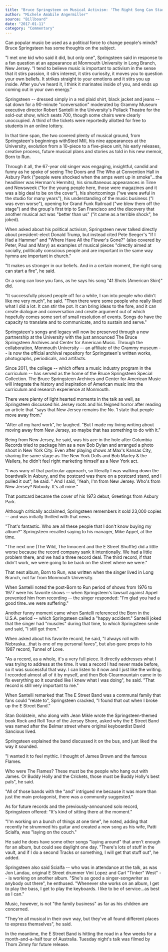 ```yaml
---
title: "Bruce Springsteen on Musical Activism: 'The Right Song Can Start a Fire'"
author: "Michele Amabile Angermiller"
source: "Billboard"
date: "2017-01-11"
category: "Commentary"
---
```


Can popular music be used as a political force to change people's minds? Bruce Springsteen has some thoughts on the subject.

"I met one kid who said it did, but only one", Springsteen said in response to a fan question at an appearance at Monmouth University in Long Branch, New Jersey. "I tend to believe music is important to activism in the sense that it stirs passion, it stirs interest, it stirs curiosity, it moves you to question your own beliefs. It strikes straight to your emotions and it stirs you up inside. After you've heard it, I think it marinates inside of you, and ends up coming out in your own energy."

Springsteen -- dressed simply in a red plaid shirt, black jacket and jeans -- sat down for a 90-minute "conversation" moderated by Grammy Museum executive director Robert Santelli in the University's Pollack Theatre for the sold-out show, which seats 700, though some chairs were clearly unoccupied. A third of the tickets were reportedly allotted for free to students in an online lottery.

In that time span, the two covered plenty of musical ground, from Springsteen's beginnings withSteel Mill, his nine appearances at the University, evolution from a 10-piece to a five-piece unit, his early releases, creative process, future musical plans and stories as told in his new memoir, Born to Run.

Through it all, the 67-year old singer was engaging, insightful, candid and funny as he spoke of seeing The Doors and The Who at Convention Hall in Asbury Park ("people were shocked when the amps went up in smoke"...the headliner was Herman's Hermits), his simultaneous appearances in Time and Newsweek ("for the young people here, those were magazines and it was a big deal to be on the cover"), his shortcomings ("we were awful in the studio for many years"), his understanding of the music business ("I was even worse"), opening for Grand Funk Railroad ("we blew them off the stage") and the group's first trip to San Francisco and the discovery that another musical act was "better than us" ("it came as a terrible shock", he joked).

When asked about his political activism, Springsteen never talked directly about president-elect Donald Trump, but instead cited Pete Seeger's "If I Had a Hammer" and "Where Have All the Flower's Gone?" (also covered by Peter, Paul and Mary) as examples of musical pieces "directly aimed at socially, politically conscious people and are important in the same way hymns are important in church."

"It makes us stronger in our beliefs. And in a certain moment, the right song can start a fire", he said.

Or a song can lose you fans, as he says his song "41 Shots (American Skin)" did.

"It successfully pissed people off for a while, I ran into people who didn't like me very much", he said. "Then there were some people who really liked what I did a lot. It can stir the pot. It can bring ideas to the fore, and it can create dialogue and conversation and create argument out of which hopefully comes some sort of small resolution of events. Songs do have the capacity to translate and to communicate, and to sustain and serve."

Springsteen's songs and legacy will now be preserved through a new partnership at the University with the just announced The Bruce Springsteen Archives and Center for American Music. Through the collaboration, Monmouth University -- an affiliate of the Grammy museum -- is now the official archival repository for Springsteen's written works, photographs, periodicals, and artifacts.

Since 2011, the college -- which offers a music industry program in the curriculum -- has served as the home of the Bruce Springsteen Special Collection. The Bruce Springsteen Archives and Center for American Music will integrate the history and inspiration of American music into the curriculum and research experience at Monmouth.

There were plenty of light hearted moments in the talk as well, as Springsteen discussed his Jersey roots and his feigned horror after reading an article that "says that New Jersey remains the No. 1 state that people move away from."

"After all my hard work", he laughed. "But I made my living writing about moving away from New Jersey, so maybe that has something to do with it."

Being from New Jersey, he said, was his ace in the hole after Columbia Records tried to package him as a new Bob Dylan and arranged a photo shoot in New York City. Even after playing shows at Max's Kansas City, sharing the same stage as The New York Dolls and Bob Marley & the Wailers, he didn't feel right marketing himself as a New York act.

"I was wary of that particular approach, so literally I was walking down the boardwalk in Asbury, and the postcard was there on a postcard stand, and I pulled it out", he said. " And I said, 'Yeah, I'm from New Jersey. Who's from New Jersey? Nobody. It's all mine."

That postcard became the cover of his 1973 debut, Greetings from Asbury Park.

Although critically acclaimed, Springsteen remembers it sold 23,000 copies -- and was initially thrilled with that news.

"That's fantastic. Who are all these people that I don't know buying my album?" Springsteen recalled saying to his manager, Mike Appel, at the time.

"The next one (The Wild, The Innocent and the E Street Shuffle) did a little worse because the record company sank it intentionally. We had a little problem there, and we had a three record deal. The third record, if that didn't work, we were going to be back on the street where we were."

That next album, Born to Run, was written when the singer lived in Long Branch, not far from Monmouth University.

When Santelli noted the post-Born to Run period of shows from 1976 to 1977 were his favorite shows -- when Springsteen's lawsuit against Appel prevented him from recording -- the singer responded: "I'm glad you had a good time..we were suffering."

Another funny moment came when Santelli referenced the Born in the U.S.A. period -- which Springsteen called a "happy accident." Santelli joked that the singer had "muscles" during that time, to which Springsteen smile and said, "I still got them."

When asked about his favorite record, he said, "I always roll with Nebraska...that is one of my personal faves", but also gave props to his 1987 record, Tunnel of Love.

"As a record, as a whole, it's a very full piece. It directly addresses what I was trying to address at the time. It was a record I had never made before, so it was successful that way. I can listen to it now and I just like the writing. I recorded almost all of it by myself, and then Bob Clearmountain came in to fix everything so it sounded like I knew what I was doing", he said. "That record is still very important to me."

When Santelli remarked that The E Street Band was a communal family that fans could "relate to", Springsteen cracked, "I found that out when I broke up the E Street Band."

Stan Goldstein, who along with Jean Mikle wrote the Springsteen-themed book Rock and Roll Tour of the Jersey Shore, asked why the E Street Band was named after the Belmar street where original keyboardist David Sancious lived.

Springsteen explained the band discussed it on the bus, and just liked the way it sounded.

"I wanted it to feel mythic. I thought of James Brown and the famous Flames.

Who were The Flames? These must be the people who hang out with James. Or Buddy Holly and the Crickets, those must be Buddy Holly's best pals", he said.

"All of those bands with the "and" intrigued me because it was more than just the main protagonist, there was a community suggested."

As for future records and the previously-announced solo record, Springsteen offered: "It's kind of sitting there at the moment."

"I'm working on a bunch of things at one time", he noted, adding that recently he strummed his guitar and created a new song as his wife, Patti Scialfa, was "laying on the couch."

He said he does have some other songs "laying around" that aren't enough for an album, but could see daylight one day. "There's lots of stuff in the vault, and if I do a second Tracks or something, I will get that stuff out", he added.

Springsteen also said Scialfa -- who was in attendance at the talk, as was Jon Landau, original E Street drummer Vini Lopez and Carl "Tinker" West" -- is working on another album. "She's as good a singer-songwriter as anybody out there", he enthused. "Whenever she works on an album, I get to play the bass, I get to play the keyboards. I like to be of service...as best as I can."

Music, however, is not "the family business" as far as his children are concerned.

"They're all musical in their own way, but they've all found different places to express themselves", he said.

In the meantime, the E Street Band is hitting the road in a few weeks for a month-and-a-half tour of Australia. Tuesday night's talk was filmed by Thom Zimny for future release.